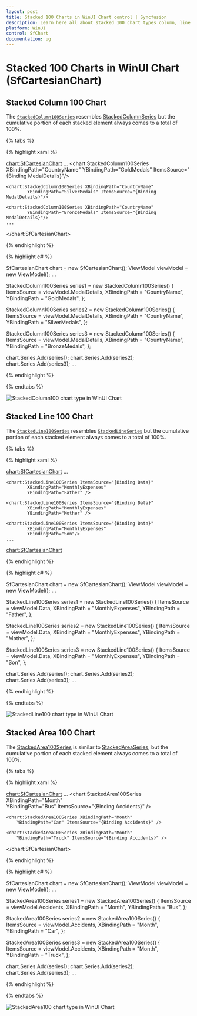 ```yaml
---
layout: post
title: Stacked 100 Charts in WinUI Chart control | Syncfusion
description: Learn here all about stacked 100 chart types column, line and area in Syncfusion WinUI Chart (SfCartesianChart) control.
platform: WinUI
control: SfChart
documentation: ug
---
```


# Stacked 100 Charts in WinUI Chart (SfCartesianChart)

## Stacked Column 100 Chart

The [`StackedColumn100Series`]() resembles [StackedColumnSeries]() but the cumulative portion of each stacked element always comes to a total of 100%. 

{% tabs %}

{% highlight xaml %}

<chart:SfCartesianChart>
    ...
    <chart:StackedColumn100Series XBindingPath="CountryName" 
            YBindingPath="GoldMedals" ItemsSource="{Binding MedalDetails}"/>

    <chart:StackedColumn100Series XBindingPath="CountryName"
            YBindingPath="SilverMedals" ItemsSource="{Binding MedalDetails}"/>

    <chart:StackedColumn100Series XBindingPath="CountryName" 
            YBindingPath="BronzeMedals" ItemsSource="{Binding MedalDetails}"/>
    ...
</chart:SfCartesianChart>

{% endhighlight %}

{% highlight c# %}

SfCartesianChart chart = new SfCartesianChart();
ViewModel viewModel = new ViewModel();
...

StackedColumn100Series series1 = new StackedColumn100Series()
{
    ItemsSource = viewModel.MedalDetails,
    XBindingPath = "CountryName",
    YBindingPath = "GoldMedals",
};

StackedColumn100Series series2 = new StackedColumn100Series()
{
    ItemsSource = viewModel.MedalDetails,
    XBindingPath = "CountryName",
    YBindingPath = "SilverMedals",
};

StackedColumn100Series series3 = new StackedColumn100Series()
{
    ItemsSource = viewModel.MedalDetails,
    XBindingPath = "CountryName",
    YBindingPath = "BronzeMedals",
};

chart.Series.Add(series1);
chart.Series.Add(series2);
chart.Series.Add(series3);
...

{% endhighlight %}

{% endtabs %}

![StackedColumn100 chart type in WinUI Chart](Stacking100_Series_Images/stackedcolumn100_chart.png)

## Stacked Line 100 Chart

The [`StackedLine100Series`]() resembles [`StackedLineSeries`]() but the cumulative portion of each stacked element always comes to a total of 100%. 

{% tabs %}

{% highlight xaml %}

<chart:SfCartesianChart>
    ...

    <chart:StackedLine100Series ItemsSource="{Binding Data}" 
            XBindingPath="MonthlyExpenses" 
            YBindingPath="Father" />

    <chart:StackedLine100Series ItemsSource="{Binding Data}"
            XBindingPath="MonthlyExpenses"  
            YBindingPath="Mother" />

    <chart:StackedLine100Series ItemsSource="{Binding Data}"
            XBindingPath="MonthlyExpenses" 
            YBindingPath="Son"/>
    ...
<chart:SfCartesianChart>

{% endhighlight %}

{% highlight c# %}

SfCartesianChart chart = new SfCartesianChart();
ViewModel viewModel = new ViewModel();
...

StackedLine100Series series1 = new StackedLine100Series()
{
    ItemsSource = viewModel.Data,
    XBindingPath = "MonthlyExpenses",
    YBindingPath = "Father",
};

StackedLine100Series series2 = new StackedLine100Series()
{
    ItemsSource = viewModel.Data,
    XBindingPath = "MonthlyExpenses",
    YBindingPath = "Mother",
};

StackedLine100Series series3 = new StackedLine100Series()
{
    ItemsSource = viewModel.Data,
    XBindingPath = "MonthlyExpenses",
    YBindingPath = "Son",
};

chart.Series.Add(series1);
chart.Series.Add(series2);
chart.Series.Add(series3);
...

{% endhighlight %}

{% endtabs %}

![StackedLine100 chart type in WinUI Chart](Stacking100_Series_Images/stackedline100_chart.png)

## Stacked Area 100 Chart

The [StackedArea100Series]() is similar to [StackedAreaSeries](), but the cumulative portion of each stacked element always comes to a total of 100%. 

{% tabs %}

{% highlight xaml %}

<chart:SfCartesianChart>
    ...
    <chart:StackedArea100Series XBindingPath="Month"         
        YBindingPath="Bus" ItemsSource="{Binding Accidents}" />

    <chart:StackedArea100Series XBindingPath="Month" 
        YBindingPath="Car" ItemsSource="{Binding Accidents}" />

    <chart:StackedArea100Series XBindingPath="Month" 
        YBindingPath="Truck" ItemsSource="{Binding Accidents}" />
</chart:SfCartesianChart>

{% endhighlight %}

{% highlight c# %}

SfCartesianChart chart = new SfCartesianChart();
ViewModel viewModel = new ViewModel();
...

StackedArea100Series series1 = new StackedArea100Series()
{
    ItemsSource = viewModel.Accidents,
    XBindingPath = "Month",
    YBindingPath = "Bus",
};

StackedArea100Series series2 = new StackedArea100Series()
{
    ItemsSource = viewModel.Accidents,
    XBindingPath = "Month",
    YBindingPath = "Car",
};

StackedArea100Series series3 = new StackedArea100Series()
{
    ItemsSource = viewModel.Accidents,
    XBindingPath = "Month",
    YBindingPath = "Truck",
};

chart.Series.Add(series1);
chart.Series.Add(series2);
chart.Series.Add(series3);
...

{% endhighlight %}

{% endtabs %}

![StackedArea100 chart type in WinUI Chart](Stacking100_Series_Images/stackedarea100_chart.png)
